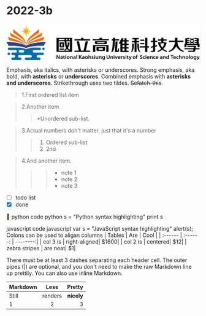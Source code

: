 # 2022-3b
![nkust](nkust.png "nkust")

Emphasis, aka italics, with asterisks or underscores.
Strong emphasis, aka bold, with **asterisks** or **underscores**.
Combined emphasis with **asterisks and underscores**.
Strikethrough uses two tildes. ~~Sefateh-this~~.

>1.First ordered list item

>2.Another item
>>*Unordered sub-list.

>3.Actual numbers don't matter, just that it's a number
>>1. Ordered sub-list
>>2. 2nd

>4.And another item.
>>>* note 1
>>>* note 2
>>>* note 3

- [ ] todo list
- [x] done

🐷
python code
python
s = "Python syntax highlighting"
print s

javascript code
javascript
var s = "JavaScript syntax highlighting"
alert(s);
Colons can be used to aligan columns
| Tables    | Are      | Cool     |
| :------   | :------: | --------:|
| col 3  is | right-aligned| $1600|
| col 2  is | centered| $12|
| zebra stripes | are neat| $1|

There must be at least 3 dashes separating each header cell.
The outer pipes (|) are optional, and you don't need to make the
raw Markdown line up prettily. You can also use inline Markdown.

| Markdown | Less | Pretty |
| :------ | :------: | --------: |
| Still | renders | **nicely** |
| 1 | 2 | 3 |
